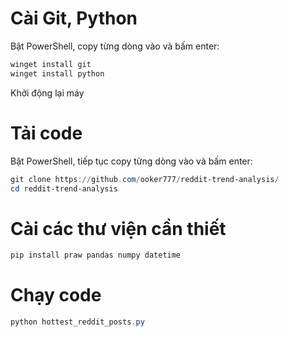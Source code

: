 # Cài Git, Python
Bật PowerShell, copy từng dòng vào và bấm enter:
```PowerShell
winget install git
winget install python
```

Khởi động lại máy

# Tải code
Bật PowerShell, tiếp tục copy từng dòng vào và bấm enter:
```PowerShell
git clone https://github.com/ooker777/reddit-trend-analysis/
cd reddit-trend-analysis
```

# Cài các thư viện cần thiết
```PowerShell
pip install praw pandas numpy datetime
```

# Chạy code
```PowerShell
python hottest_reddit_posts.py
```